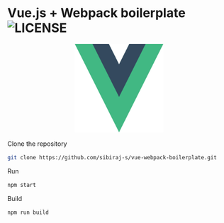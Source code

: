 # Vue.js + Webpack boilerplate ![LICENSE](https://badgen.net/github/license/sibiraj-s/vue-webpack-boilerplate?color=green)

<p align="center">
  <img src="./src/assets/vue.svg" width="200" height="200" alt="vue.js" />
</p>

Clone the repository

```bash
git clone https://github.com/sibiraj-s/vue-webpack-boilerplate.git
```

Run

```bash
npm start
```

Build

```bash
npm run build
```
